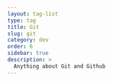 ```yaml
---
layout: tag-list
type: tag
title: Git
slug: git
category: dev
order: 6
sidebar: true
description: >
  Anything about Git and Github
---
```


